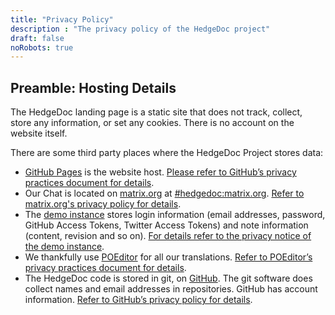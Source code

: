 ```yaml
---
title: "Privacy Policy"
description : "The privacy policy of the HedgeDoc project"
draft: false
noRobots: true
---
```

## Preamble: Hosting Details

The HedgeDoc landing page is a static site that does not track, collect, store any information, or set any cookies. There is no account on the website itself.

There are some third party places where the HedgeDoc Project stores data:

- [GitHub Pages][github-pages] is the website host. [Please refer to GitHub’s privacy practices document for details][github-privacy].
- Our Chat is located on [matrix.org][matrix-org] at [#hedgedoc:matrix.org][chat]. [Refer to matrix.org's privacy policy for details][matrix-privacy].
- The [demo instance][demo] stores login information (email addresses, password, GitHub Access Tokens, Twitter Access Tokens) and note information (content, revision and so on). [For details refer to the privacy notice of the demo instance][demo-privacy].
- We thankfully use [POEditor][translate] for all our translations. [Refer to POEditor’s privacy practices document for details][github-privacy].
- The HedgeDoc code is stored in git, on [GitHub][github]. The git software does collect names and email addresses in repositories. GitHub has account information. [Refer to GitHub’s privacy policy for details][translate-privacy].


[github]: https://github.com/
[github-pages]: https://help.github.com/articles/what-is-github-pages/
[github-privacy]: https://help.github.com/articles/global-privacy-practices/

[chat]: https://chat.hedgedoc.org
[matrix-org]: https://matrix.org/
[matrix-privacy]: https://matrix.org/legal/privacy-notice

[demo]: https://demo.hedgedoc.org
[demo-privacy]: https://demo.hedgedoc.org/s/privacy

[translate]: https://translate.hedgedoc.org
[translate-privacy]: https://poeditor.com/terms/privacy
